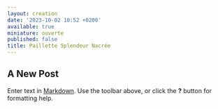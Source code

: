 ```yaml
---
layout: creation
date: '2023-10-02 10:52 +0200'
available: true
miniature: ouverte
published: false
title: Paillette Splendeur Nacrée
---
```

## A New Post

Enter text in [Markdown](http://daringfireball.net/projects/markdown/). Use the toolbar above, or click the **?** button for formatting help.
